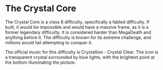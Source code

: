# The Crystal Core

The Crystal Core is a class 8 difficulty, specifically a fabled difficulty. If built, it would be impossible and would have a massive frame, as it is a former legendary difficulty. It is considered harder than MegaDeath and anything before it. The difficulty is known for its extreme challenge, and millions would fail attempting to conquer it.

The official music for this difficulty is Crystallion - Crystal Clear. The icon is a transparent crystal surrounded by blue lights, with the brightest point at the bottom illuminating the picture.